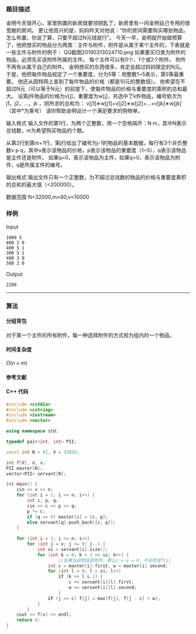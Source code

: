 ### 题目描述

金明今天很开心，家里购置的新房就要领钥匙了，新房里有一间金明自己专用的很宽敞的房间。
更让他高兴的是，妈妈昨天对他说：“你的房间需要购买哪些物品，怎么布置，你说了算，只要不超过N元钱就行”。
今天一早，金明就开始做预算了，他把想买的物品分为两类：主件与附件，附件是从属于某个主件的，下表就是一些主件与附件的例子：
QQ截图20190313024710.png
如果要买归类为附件的物品，必须先买该附件所属的主件。
每个主件可以有0个、1个或2个附件。
附件不再有从属于自己的附件。
金明想买的东西很多，肯定会超过妈妈限定的N元。
于是，他把每件物品规定了一个重要度，分为5等：用整数1~5表示，第5等最重要。
他还从因特网上查到了每件物品的价格（都是10元的整数倍）。
他希望在不超过N元（可以等于N元）的前提下，使每件物品的价格与重要度的乘积的总和最大。
设第j件物品的价格为v[j]，重要度为w[j]，共选中了k件物品，编号依次为 j1，j2，…，jk ，则所求的总和为：
v[j1]∗w[j1]+v[j2]∗w[j2]+…+v[jk]∗w[jk] （其中*为乘号）
请你帮助金明设计一个满足要求的购物单。

输入格式
输入文件的第1行，为两个正整数，用一个空格隔开：N m，其中N表示总钱数，m为希望购买物品的个数。

从第2行到第m+1行，第j行给出了编号为j-1的物品的基本数据，每行有3个非负整数v p q，其中v表示该物品的价格，p表示该物品的重要度（1~5），q表示该物品是主件还是附件。
如果q=0，表示该物品为主件，如果q>0，表示该物品为附件，q是所属主件的编号。

输出格式
输出文件只有一个正整数，为不超过总钱数的物品的价格与重要度乘积的总和的最大值（<200000）。

数据范围
N<32000,m<60,v<10000 

### 样例

Input

```
1000 5
800 2 0
400 5 1
300 5 1
400 3 0
500 2 0
```

Output

```
2200
```

----------

### 算法
#### 分组背包

对于某一个主件的所有附件，每一种选择附件的方式视为组内的一个物品。

#### 时间复杂度

$O(n \times m)$

#### 参考文献

#### C++ 代码

``` cpp
#include <cstdio>
#include <cstring>
#include <iostream>
#include <vector>

using namespace std;

typedef pair<int, int> PII;

const int N = 61, V = 32010;

int f[V], n, v;
PII master[N];
vector<PII> servant[N];

int main() {
    cin >> v >> n;
    for (int i = 1; i <= n; i++) {
        int c, p, q;
        cin >> c >> p >> q;
        p *= c;
        if (q == 0) master[i] = {c, p};
        else servant[q].push_back({c, p});
    }
    
    for (int i = 1; i <= n; i++)
        for (int j = v; j >= 0; j--) {
            int si = servant[i].size();
            for (int k = 0; k < 1 << si; k++) {
            		//如果当前物品是附件，那么c = w = 0，不会改变f[j]
                int c = master[i].first, w = master[i].second;
                for (int l = 0; l < si; l++)
                    if (k >> l & 1) {
                        c += servant[i][l].first;
                        w += servant[i][l].second;
                    }
                if (j >= c) f[j] = max(f[j], f[j - c] + w);
            }
        }
    cout << f[v] << endl;
    return 0;
}
```